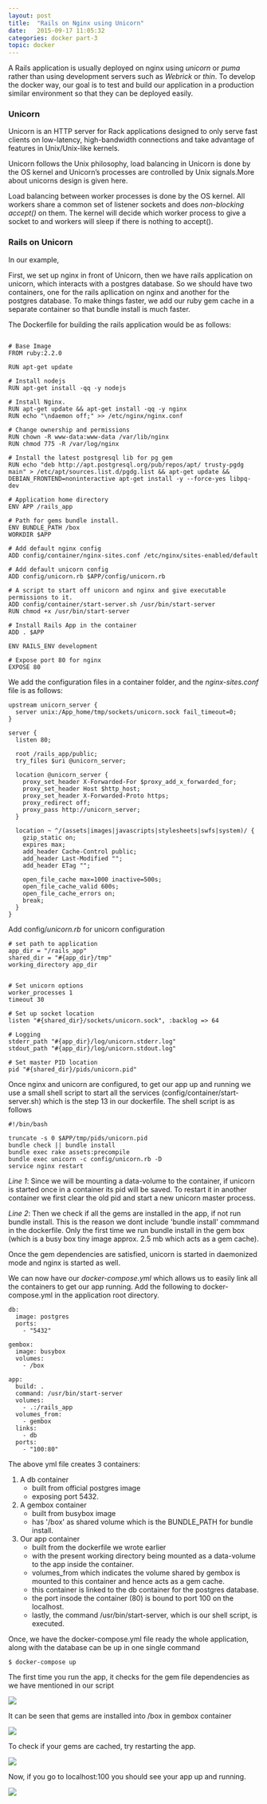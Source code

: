 ```yaml
---
layout: post
title:  "Rails on Nginx using Unicorn"
date:   2015-09-17 11:05:32
categories: docker part-3
topic: docker
---
```


A Rails application is usually deployed on nginx using *unicorn* or *puma* rather than using development servers such as *Webrick* or *thin*.
To develop the docker way, our goal is to test and build our application in a production similar environment so that they can be deployed easily.

### Unicorn

Unicorn is an HTTP server for Rack applications designed to only serve fast clients on low-latency, high-bandwidth connections and take advantage of features in Unix/Unix-like kernels.

Unicorn follows the Unix philosophy, load balancing in Unicorn is done by the OS kernel and Unicorn’s processes are controlled by Unix signals.More about unicorns design is given here.

Load balancing between worker processes is done by the OS kernel. All workers share a common set of listener sockets and does *non-blocking accept()* on them. The kernel will decide which worker process to give a socket to and workers will sleep if there is nothing to accept().

### Rails on Unicorn

In our example,

First, we set up nginx in front of Unicorn, then we have rails application on unicorn, which interacts with a postgres database.
So we should have two containers, one for the rails apllication on nginx and another for the postgres database. To make things faster, we add our ruby gem cache in a separate container so that bundle install is much faster.

The Dockerfile for building the rails application would be as follows:

```

# Base Image
FROM ruby:2.2.0

RUN apt-get update

# Install nodejs
RUN apt-get install -qq -y nodejs

# Install Nginx.
RUN apt-get update && apt-get install -qq -y nginx
RUN echo "\ndaemon off;" >> /etc/nginx/nginx.conf

# Change ownership and permissions
RUN chown -R www-data:www-data /var/lib/nginx
RUN chmod 775 -R /var/log/nginx

# Install the latest postgresql lib for pg gem
RUN echo "deb http://apt.postgresql.org/pub/repos/apt/ trusty-pgdg main" > /etc/apt/sources.list.d/pgdg.list && apt-get update && DEBIAN_FRONTEND=noninteractive apt-get install -y --force-yes libpq-dev

# Application home directory
ENV APP /rails_app

# Path for gems bundle install.
ENV BUNDLE_PATH /box
WORKDIR $APP

# Add default nginx config
ADD config/container/nginx-sites.conf /etc/nginx/sites-enabled/default

# Add default unicorn config
ADD config/unicorn.rb $APP/config/unicorn.rb

# A script to start off unicorn and nginx and give executable permissions to it.
ADD config/container/start-server.sh /usr/bin/start-server
RUN chmod +x /usr/bin/start-server

# Install Rails App in the container
ADD . $APP

ENV RAILS_ENV development

# Expose port 80 for nginx
EXPOSE 80

```

We add the configuration files in a container folder, and the *nginx-sites.conf* file is as follows:

	upstream unicorn_server {
	  server unix:/App_home/tmp/sockets/unicorn.sock fail_timeout=0;
	}

	server {
	  listen 80;

	  root /rails_app/public;
	  try_files $uri @unicorn_server;

	  location @unicorn_server {
	    proxy_set_header X-Forwarded-For $proxy_add_x_forwarded_for;
	    proxy_set_header Host $http_host;
	    proxy_set_header X-Forwarded-Proto https; 
	    proxy_redirect off;
	    proxy_pass http://unicorn_server;
	  }

	  location ~ ^/(assets|images|javascripts|stylesheets|swfs|system)/ {
	    gzip_static on;
	    expires max;
	    add_header Cache-Control public;
	    add_header Last-Modified "";
	    add_header ETag "";

	    open_file_cache max=1000 inactive=500s;
	    open_file_cache_valid 600s;
	    open_file_cache_errors on;
	    break;
	  }
	}

Add config/*unicorn.rb* for unicorn configuration

```
# set path to application
app_dir = "/rails_app"
shared_dir = "#{app_dir}/tmp"
working_directory app_dir


# Set unicorn options
worker_processes 1
timeout 30

# Set up socket location
listen "#{shared_dir}/sockets/unicorn.sock", :backlog => 64

# Logging
stderr_path "#{app_dir}/log/unicorn.stderr.log"
stdout_path "#{app_dir}/log/unicorn.stdout.log"

# Set master PID location
pid "#{shared_dir}/pids/unicorn.pid"
```

Once nginx and unicorn are configured, to get our app up and running we use a small shell script to start all the services (config/container/start-server.sh) which is the step 13 in our dockerfile.
The shell script is as follows 
```
#!/bin/bash

truncate -s 0 $APP/tmp/pids/unicorn.pid
bundle check || bundle install
bundle exec rake assets:precompile
bundle exec unicorn -c config/unicorn.rb -D
service nginx restart
```

*Line 1*: Since we will be mounting a data-volume to the container, if unicorn is started once in a container its pid will be saved. To restart it in another container we first clear the old pid and start a new unicorn master process.

*Line 2*: Then we check if all the gems are installed in the app, if not run bundle install. This is the reason we dont include 'bundle install' commmand in the dockerfile. Only the first time we run bundle install in the gem box (which is a busy box tiny image approx. 2.5 mb which acts as a gem cache).

Once the gem dependencies are satisfied, unicorn is started in daemonized mode and nginx is started as well.

We can now have our *docker-compose.yml* which allows us to easily link all the containers to get our app running. Add the following to docker-compose.yml in the application root directory.

```
db:
  image: postgres
  ports:
    - "5432"

gembox:
  image: busybox
  volumes:
    - /box

app:
  build: .
  command: /usr/bin/start-server
  volumes:
    - .:/rails_app
  volumes_from:
    - gembox
  links:
    - db
  ports:
    - "100:80"
```

The above yml file creates 3 containers:

1. A db container 
	* built from official postgres image 
	* exposing port 5432.
2. A gembox container 
	* built from busybox image
	* has '/box' as shared volume which is the BUNDLE_PATH for bundle install.
3. Our app container
	* built from the dockerfile we wrote earlier
	* with the present working directory being mounted as a data-volume to the app inside the container.
	* volumes_from which indicates the volume shared by gembox is mounted to this container and hence acts as a gem cache.
	* this container is linked to the db container for the postgres database.
	* the port insode the container (80) is bound to port 100 on the localhost.
	* lastly, the command /usr/bin/start-server, which is our shell script, is executed.

Once, we have the docker-compose.yml file ready the whole application, along with the database can be up in one single command

```
$ docker-compose up
```

The first time you run the app, it checks for the gem file dependencies as we have mentioned in our script

<img  src="{{site.baseurl}}/images/docker/ruby_app/ruby-rails-nginx-unicorn/first-time-up.png" >

It can be seen that gems are installed into /box in gembox container

<img  src="{{site.baseurl}}/images/docker/ruby_app/ruby-rails-nginx-unicorn/installed-in-box.png" >

To check if your gems are cached, try restarting the app.

<img  src="{{site.baseurl}}/images/docker/ruby_app/ruby-rails-nginx-unicorn/gem-satisfied.png" >

Now, if you go to localhost:100 you should see your app up and running.

<img  src="{{site.baseurl}}/images/docker/ruby_app/ruby-rails-nginx-unicorn/rails-up.png" >

[dofi]: dockerfile.html
[d]: dockerfile.html
[here]: http://unicorn.bogomips.org/DESIGN.html